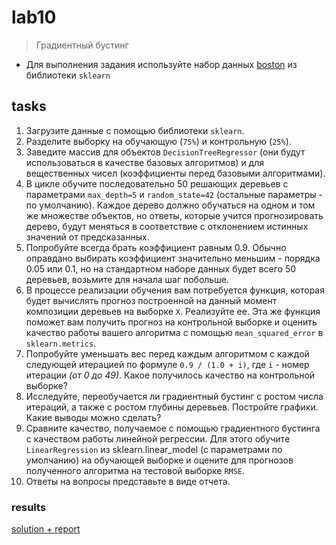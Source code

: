 # lab10
> Градиентный бустинг

- Для выполнения задания используйте набор данных [boston](https://scikit-learn.org/stable/datasets/index.html#boston-dataset) из библиотеки `sklearn`

## tasks

1. Загрузите данные с помощью библиотеки `sklearn`.
2. Разделите выборку на обучающую (`75%`) и контрольную (`25%`).
3. Заведите массив для объектов `DecisionTreeRegressor` (они будут использоваться в качестве базовых алгоритмов) и для вещественных чисел (коэффициенты перед базовыми алгоритмами).
4. В цикле обучите последовательно 50 решающих деревьев с параметрами `max_depth=5` и `random_state=42` (остальные параметры - по умолчанию). Каждое дерево должно обучаться на одном и том же множестве объектов, но ответы, которые учится прогнозировать дерево, будут меняться в соответствие с отклонением истинных значений от предсказанных.
5. Попробуйте всегда брать коэффициент равным 0.9. Обычно оправдано выбирать коэффициент значительно меньшим - порядка 0.05 или 0.1, но на стандартном наборе данных будет всего 50 деревьев, возьмите для начала шаг побольше.
6. В процессе реализации обучения вам потребуется функция, которая будет вычислять прогноз построенной на данный момент композиции деревьев на выборке `X`. Реализуйте ее. Эта же функция поможет вам получить прогноз на контрольной выборке и оценить качество работы вашего алгоритма с помощью `mean_squared_error` в `sklearn.metrics`.
7. Попробуйте уменьшать вес перед каждым алгоритмом с каждой следующей итерацией по формуле `0.9 / (1.0 + i)`, где `i` - номер итерации _(от 0 до 49)_. Какое получилось качество на контрольной выборке?
8. Исследуйте, переобучается ли градиентный бустинг с ростом числа итераций, а также с ростом глубины деревьев. Постройте графики. Какие выводы можно сделать?
9. Сравните качество, получаемое с помощью градиентного бустинга с качеством работы линейной регрессии. Для этого обучите `LinearRegression` из sklearn.linear_model (с параметрами по умолчанию) на обучающей выборке и оцените для прогнозов полученного алгоритма на тестовой выборке `RMSE`.
10. Ответы на вопросы представьте в виде отчета.

### results

[solution + report](/ml/lab10/lab10.ipynb)
